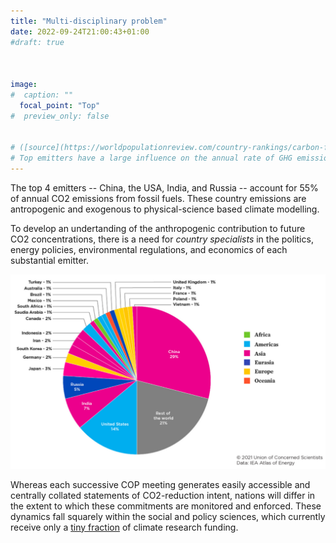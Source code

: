 ```yaml
---
title: "Multi-disciplinary problem"
date: 2022-09-24T21:00:43+01:00
#draft: true 



image: 
#  caption: ""
  focal_point: "Top"
#  preview_only: false


# ([source](https://worldpopulationreview.com/country-rankings/carbon-footprint-by-country))
# Top emitters have a large influence on the annual rate of GHG emissions. 
---
```


The top 4 emitters -- China, the USA, India, and Russia -- account for 55\% of annual CO2 emissions from fossil fuels. These country emissions are antropogenic and exogenous to physical-science based climate modelling. 

To develop an undertanding of the anthropogenic contribution to future CO2 concentrations, 
there is a need for _country specialists_ in the politics, energy policies, environmental 
regulations, and economics of each substantial emitter. 

![Country breakdown of fossil-fuel CO2 emissions](multi-disciplinary_national_CO2_shares.png "Figure: CO2 emissions from fossil fuels by country, 2019")

Whereas each successive COP meeting generates easily accessible and centrally collated statements of 
CO2-reduction intent, nations will differ in the extent to which these commitments are monitored 
and enforced. These dynamics fall squarely within the social and policy sciences, which currently 
receive only a [tiny fraction](https://www.sciencedirect.com/science/article/pii/S2214629619309119) 
of climate research funding. 

<br>
